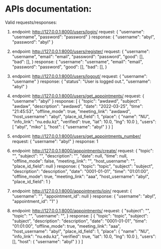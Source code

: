 # APIs documentation:

Valid requests/responses:

1. endpoint: http://127.0.0.1:8000/users/login/
request:
{
    "username": "username",
    "password": "password"
}
response:
{
    "username": "abyl",
    "password": "abyl"
}

2. endpoint: http://127.0.0.1:8000/users/register/
request:
{
    "username": "username",
    "email": "email",
    "password": "password",
    "good": [],
    "bad": [],
}
response:
{
    "username": "username",
    "email": "email",
    "password": "password",
    "good": [],
    "bad": [],
}

3. endpoint: http://127.0.0.1:8000/users/logout/
request:
{
    "username": "username"
}
response:
{
    "status": "User is logged out.",
    "username": "abyl"
}

4. endpoint: http://127.0.0.1:8000/users/get_appointments/
request:
{
    "username": "abyl"
}
response:
[
    {
        "topic": "awdawd",
        "subject": "awdaw",
        "description": "awdawd",
        "date": "2022-03-25",
        "time": "21:45:53",
        "offline_mode": true,
        "meeting_link": "awdawd",
        "host_username": "abyl",
        "place_id_field": 1,
        "place": {
            "name": "NU",
            "info_link": "nu.edu.kz",
            "verified": true,
            "lat": 10.0,
            "lng": 10.0
        },
        "users": [
            "abyl",
            "miko"
        ],
        "host": {
            "username": "abyl"
        }
    }
]

5. endpoint: http://127.0.0.1:8000/users/get_appointments_number/
request:
{
    "username": "abyl"
}
response:
1

6. endpoint: http://127.0.0.1:8000/appointments/create/
request:
{
    "topic": "",
    "subject": "",
    "description": "",
    "date": null,
    "time": null,
    "offline_mode": false,
    "meeting_link": "",
    "host_username": "",
    "place_id_field": null
}
response:
{
    "topic": "topic",
    "subject": "subject",
    "description": "description",
    "date": "0001-01-01",
    "time": "01:01:00",
    "offline_mode": true,
    "meeting_link": "aaa",
    "host_username": "abyl",
    "place_id_field": 1
}

7. endpoint: http://127.0.0.1:8000/appointments/join/
request:
{
    "username": "",
    "appointment_id": null
}
response:
{
    "username": "abyl",
    "appointment_id": "1"
}

8. endpoint: http://127.0.0.1:8000/appointments/
request:
{
    "subject": "",
    "topic": "",
    "username": "",
}
response:
[
    {
        "topic": "topic",
        "subject": "subject",
        "description": "description",
        "date": "0001-01-01",
        "time": "01:01:00",
        "offline_mode": true,
        "meeting_link": "aaa",
        "host_username": "abyl",
        "place_id_field": 1,
        "place": {
            "name": "NU",
            "info_link": "nu.edu.kz",
            "verified": true,
            "lat": 10.0,
            "lng": 10.0
        },
        "users": [],
        "host": {
            "username": "abyl"
        }
    }
]
